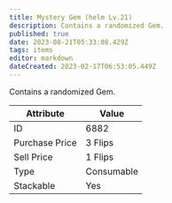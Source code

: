 ```yaml
---
title: Mystery Gem (helm Lv.21)
description: Contains a randomized Gem.
published: true
date: 2023-08-21T05:33:08.429Z
tags: items
editor: markdown
dateCreated: 2023-02-17T06:53:05.449Z
---
```


Contains a randomized Gem.

|Attribute|Value|
|-|-|
|ID|6882|
|Purchase Price|3 Flips|
|Sell Price|1 Flips|
|Type|Consumable|
|Stackable|Yes|

